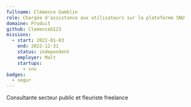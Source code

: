 ```yaml
---
fullname: Clémence Gamblin
role: Chargée d'assistance aux utilisateurs sur la plateforme SNU
domaine: Produit
github: ClemenceG123
missions:
  - start: 2022-01-03
    end: 2022-12-31
    status: independent
    employer: Malt
    startups:
      - snu
badges:
  - segur
---
```

Consultante secteur public et fleuriste freelance